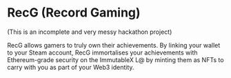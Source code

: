# RecG (Record Gaming)

(This is an incomplete and very messy hackathon project)

RecG allows gamers to truly own their achievements. By linking your wallet to your Steam account, RecG immortalises your achievements with Ethereum-grade security on the ImmutableX L@ by minting them as NFTs to carry with you as part of your Web3 identity.
